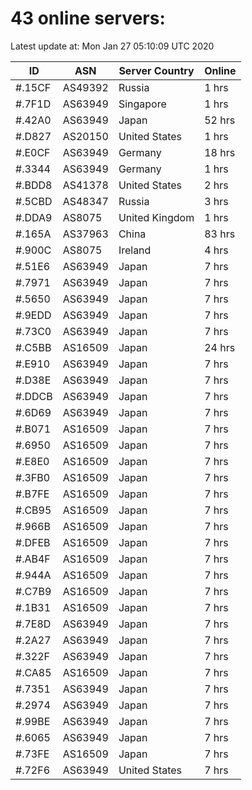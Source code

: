 # 43 online servers:

Latest update at: Mon Jan 27 05:10:09 UTC 2020

| ID | ASN | Server Country | Online |
| -- | --- | -------------- | ------ |
| #.15CF | AS49392 | Russia | 1 hrs |
| #.7F1D | AS63949 | Singapore | 1 hrs |
| #.42A0 | AS63949 | Japan | 52 hrs |
| #.D827 | AS20150 | United States | 1 hrs |
| #.E0CF | AS63949 | Germany | 18 hrs |
| #.3344 | AS63949 | Germany | 1 hrs |
| #.BDD8 | AS41378 | United States | 2 hrs |
| #.5CBD | AS48347 | Russia | 3 hrs |
| #.DDA9 | AS8075 | United Kingdom | 1 hrs |
| #.165A | AS37963 | China | 83 hrs |
| #.900C | AS8075 | Ireland | 4 hrs |
| #.51E6 | AS63949 | Japan | 7 hrs |
| #.7971 | AS63949 | Japan | 7 hrs |
| #.5650 | AS63949 | Japan | 7 hrs |
| #.9EDD | AS63949 | Japan | 7 hrs |
| #.73C0 | AS63949 | Japan | 7 hrs |
| #.C5BB | AS16509 | Japan | 24 hrs |
| #.E910 | AS63949 | Japan | 7 hrs |
| #.D38E | AS63949 | Japan | 7 hrs |
| #.DDCB | AS63949 | Japan | 7 hrs |
| #.6D69 | AS63949 | Japan | 7 hrs |
| #.B071 | AS16509 | Japan | 7 hrs |
| #.6950 | AS16509 | Japan | 7 hrs |
| #.E8E0 | AS16509 | Japan | 7 hrs |
| #.3FB0 | AS16509 | Japan | 7 hrs |
| #.B7FE | AS16509 | Japan | 7 hrs |
| #.CB95 | AS16509 | Japan | 7 hrs |
| #.966B | AS16509 | Japan | 7 hrs |
| #.DFEB | AS16509 | Japan | 7 hrs |
| #.AB4F | AS16509 | Japan | 7 hrs |
| #.944A | AS16509 | Japan | 7 hrs |
| #.C7B9 | AS16509 | Japan | 7 hrs |
| #.1B31 | AS16509 | Japan | 7 hrs |
| #.7E8D | AS63949 | Japan | 7 hrs |
| #.2A27 | AS63949 | Japan | 7 hrs |
| #.322F | AS63949 | Japan | 7 hrs |
| #.CA85 | AS16509 | Japan | 7 hrs |
| #.7351 | AS63949 | Japan | 7 hrs |
| #.2974 | AS63949 | Japan | 7 hrs |
| #.99BE | AS63949 | Japan | 7 hrs |
| #.6065 | AS63949 | Japan | 7 hrs |
| #.73FE | AS16509 | Japan | 7 hrs |
| #.72F6 | AS63949 | United States | 7 hrs |

